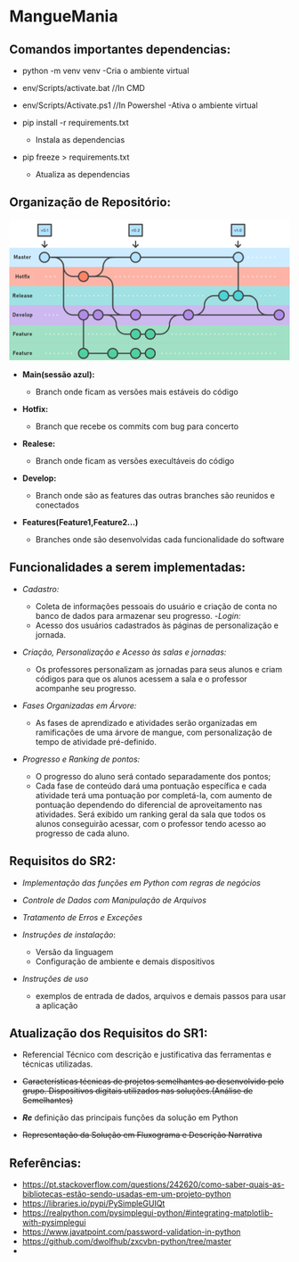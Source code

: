 # **MangueMania**

## **Comandos importantes dependencias:**
- python<version> -m venv venv
    -Cria o ambiente virtual

- env/Scripts/activate.bat //In CMD
- env/Scripts/Activate.ps1 //In Powershel
    -Ativa o ambiente virtual

- pip install -r requirements.txt
    - Instala as dependencias 

- pip freeze > requirements.txt
    - Atualiza as dependencias 
## **Organização de Repositório:**

![GitFlow](/Doc/pasted_image_0.png)

- **Main(sessão azul):**
    - Branch onde ficam as versões mais estáveis do código

- **Hotfix:**
    - Branch que recebe os commits com bug para concerto
- **Realese:**
    - Branch onde ficam as versões execultáveis do código

- **Develop:**
    - Branch onde são as features das outras branches são reunidos e conectados

- **Features(Feature1,Feature2...)**
    - Branches onde são desenvolvidas cada funcionalidade do software

## **Funcionalidades a serem implementadas:**

- *Cadastro:*
    - Coleta de informações pessoais do usuário e criação de conta no banco de dados para armazenar seu progresso.
-*Login:* 
    - Acesso dos usuários cadastrados às páginas de personalização e jornada.
- *Criação, Personalização e Acesso às salas e jornadas:* 
    - Os professores personalizam as jornadas para seus alunos e criam códigos para que os alunos acessem a sala e o professor acompanhe seu progresso.
- *Fases Organizadas em Árvore:*
    - As fases de aprendizado e atividades serão organizadas em ramificações de uma árvore de mangue, com personalização de tempo de atividade pré-definido.

- *Progresso e Ranking de pontos:*
    - O progresso do aluno será contado separadamente dos pontos;
    - Cada fase de conteúdo dará uma pontuação específica e cada atividade terá uma pontuação por completá-la, com aumento de pontuação dependendo do diferencial de aproveitamento nas atividades.
Será exibido um ranking geral da sala que todos os alunos conseguirão acessar, com o professor tendo acesso ao progresso de cada aluno.
## **Requisitos do SR2:**

- *Implementação das funções em Python com regras de negócios*

- *Controle de Dados com Manipulação de Arquivos*

- *Tratamento de Erros e Exceções*

- *Instruções de instalação*:
    - Versão da linguagem
    - Configuração de ambiente e demais dispositivos
- *Instruções de uso*
    - exemplos de entrada de dados, arquivos e  demais passos para usar a aplicação

## **Atualização dos Requisitos do SR1:**

- Referencial Técnico com descrição e justificativa das ferramentas e técnicas utilizadas.

- ~~Características técnicas de projetos semelhantes ao desenvolvido pelo grupo. Dispositivos digitais utilizados nas soluções.(Análise de Semelhantes)~~

- ***Re*** definição das principais funções da solução em Python

- ~~Representação da Solução em Fluxograma e Descrição Narrativa~~

## **Referências:**

- https://pt.stackoverflow.com/questions/242620/como-saber-quais-as-bibliotecas-estão-sendo-usadas-em-um-projeto-python
- https://libraries.io/pypi/PySimpleGUIQt
- https://realpython.com/pysimplegui-python/#integrating-matplotlib-with-pysimplegui
- https://www.javatpoint.com/password-validation-in-python
- https://github.com/dwolfhub/zxcvbn-python/tree/master
- 